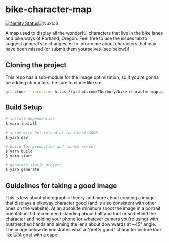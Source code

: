 # bike-character-map

[![Netlify Status](https://api.netlify.com/api/v1/badges/8892d9c1-56e8-4ed1-a626-8f245cfdb4db/deploy-status)](https://bikeway-characters.tylernorbury.com)![NuxtJS](https://img.shields.io/badge/Nuxt-black?style=for-the-badge&logo=nuxt.js&logoColor=white)

A map used to display all the wonderful characters that live in the bike lanes and bike ways of Portland, Oregon.
Feel free to use the issues tab to suggest general site changes, or to inform me about characters that may have been missed (or submit them yourselves (see below))!

## Cloning the project

This repo has a sub-module for the image optimization, so if you're gonna be adding characters, be sure to clone like so:

```bash
git clone --recursive https://github.com/TNorbury/bike-character-map.git
```


## Build Setup

```bash
# install dependencies
$ yarn install

# serve with hot reload at localhost:3000
$ yarn dev

# build for production and launch server
$ yarn build
$ yarn start

# generate static project
$ yarn generate
```

## Guidelines for taking a good image

This is less about photographic theory and more about creating a image that displays a bikeway character good (and is also consistent with other ones on the website). At an absolute minimum shoot the image in a portrait orientation. I'd recommend standing about half and foot or so behind the character and holding your phone (or whatever camera you're using) with outstretched hands and aiming the lens about downwards at ~45° angle. The image below demonstrates what a "pretty good" character picture look like
![A goat with a cape](static/characters/goat.jpg)
